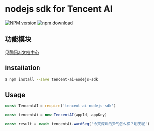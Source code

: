 nodejs sdk for Tencent AI
===========

[![NPM version][npm-image]][npm-url]
[![npm download][download-image]][download-url]

[npm-image]: https://img.shields.io/npm/v/tencent-ai-nodejs-sdk.svg?style=flat-square
[npm-url]: https://npmjs.org/package/tencent-ai-nodejs-sdk
[download-image]: https://img.shields.io/npm/dm/tencent-ai-nodejs-sdk.svg?style=flat-square
[download-url]: https://npmjs.org/package/tencent-ai-nodejs-sdk

## 功能模块
见[腾讯ai文档中心](http://ai.qq.com/doc/index.shtml)

## Installation
```sh
$ npm install --save tencent-ai-nodejs-sdk
```

## Usage
```js
const TencentAI = require('tencent-ai-nodejs-sdk')

const tencentAi = new TencentAI(appId, appKey)

const result = await tencentAi.wordSeg('今天深圳的天气怎么样？明天呢')

```
